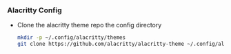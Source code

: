 ### Alacritty Config

- Clone the alacritty theme repo the config directory
  ```bash
  mkdir -p ~/.config/alacritty/themes
  git clone https://github.com/alacritty/alacritty-theme ~/.config/alacritty/themes
  ```
